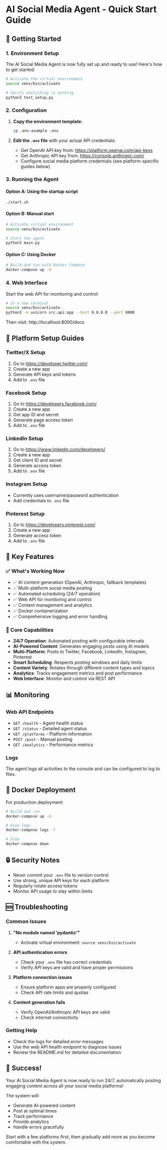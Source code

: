 # AI Social Media Agent - Quick Start Guide

## 🚀 Getting Started

### 1. Environment Setup

The AI Social Media Agent is now fully set up and ready to use! Here's how to get started:

```bash
# Activate the virtual environment
source venv/bin/activate

# Verify everything is working
python3 test_setup.py
```

### 2. Configuration

1. **Copy the environment template:**
   ```bash
   cp .env.example .env
   ```

2. **Edit the `.env` file** with your actual API credentials:
   - Get OpenAI API key from: https://platform.openai.com/api-keys
   - Get Anthropic API key from: https://console.anthropic.com/
   - Configure social media platform credentials (see platform-specific guides below)

### 3. Running the Agent

#### Option A: Using the startup script
```bash
./start.sh
```

#### Option B: Manual start
```bash
# Activate virtual environment
source venv/bin/activate

# Start the agent
python3 main.py
```

#### Option C: Using Docker
```bash
# Build and run with Docker Compose
docker-compose up -d
```

### 4. Web Interface

Start the web API for monitoring and control:

```bash
# In a new terminal
source venv/bin/activate
python3 -m uvicorn src.api:app --host 0.0.0.0 --port 8000
```

Then visit: http://localhost:8000/docs

## 📱 Platform Setup Guides

### Twitter/X Setup
1. Go to https://developer.twitter.com/
2. Create a new app
3. Generate API keys and tokens
4. Add to `.env` file

### Facebook Setup
1. Go to https://developers.facebook.com/
2. Create a new app
3. Get app ID and secret
4. Generate page access token
5. Add to `.env` file

### LinkedIn Setup
1. Go to https://www.linkedin.com/developers/
2. Create a new app
3. Get client ID and secret
4. Generate access token
5. Add to `.env` file

### Instagram Setup
- Currently uses username/password authentication
- Add credentials to `.env` file

### Pinterest Setup
1. Go to https://developers.pinterest.com/
2. Create a new app
3. Generate access token
4. Add to `.env` file

## 🔧 Key Features

### ✅ What's Working Now
- ✅ AI content generation (OpenAI, Anthropic, fallback templates)
- ✅ Multi-platform social media posting
- ✅ Automated scheduling (24/7 operation)
- ✅ Web API for monitoring and control
- ✅ Content management and analytics
- ✅ Docker containerization
- ✅ Comprehensive logging and error handling

### 🎯 Core Capabilities
- **24/7 Operation**: Automated posting with configurable intervals
- **AI-Powered Content**: Generates engaging posts using AI models
- **Multi-Platform**: Posts to Twitter, Facebook, LinkedIn, Instagram, Pinterest
- **Smart Scheduling**: Respects posting windows and daily limits
- **Content Variety**: Rotates through different content types and topics
- **Analytics**: Tracks engagement metrics and post performance
- **Web Interface**: Monitor and control via REST API

## 📊 Monitoring

### Web API Endpoints
- `GET /health` - Agent health status
- `GET /status` - Detailed agent status
- `GET /platforms` - Platform information
- `POST /post` - Manual posting
- `GET /analytics` - Performance metrics

### Logs
The agent logs all activities to the console and can be configured to log to files.

## 🐳 Docker Deployment

For production deployment:

```bash
# Build and run
docker-compose up -d

# View logs
docker-compose logs -f

# Stop
docker-compose down
```

## 🔒 Security Notes

- Never commit your `.env` file to version control
- Use strong, unique API keys for each platform
- Regularly rotate access tokens
- Monitor API usage to stay within limits

## 🆘 Troubleshooting

### Common Issues

1. **"No module named 'pydantic'"**
   - Activate virtual environment: `source venv/bin/activate`

2. **API authentication errors**
   - Check your `.env` file has correct credentials
   - Verify API keys are valid and have proper permissions

3. **Platform connection issues**
   - Ensure platform apps are properly configured
   - Check API rate limits and quotas

4. **Content generation fails**
   - Verify OpenAI/Anthropic API keys are valid
   - Check internet connectivity

### Getting Help

- Check the logs for detailed error messages
- Use the web API health endpoint to diagnose issues
- Review the README.md for detailed documentation

## 🎉 Success!

Your AI Social Media Agent is now ready to run 24/7, automatically posting engaging content across all your social media platforms!

The system will:
- Generate AI-powered content
- Post at optimal times
- Track performance
- Provide analytics
- Handle errors gracefully

Start with a few platforms first, then gradually add more as you become comfortable with the system.
